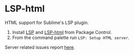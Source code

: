 # LSP-html
HTML support for Sublime's LSP plugin.

1. Install [LSP](https://packagecontrol.io/packages/LSP) and [LSP-html]() from Package Control.
2. From the command palette run `LSP: Setup HTML server`.

Server related issues report [here](https://github.com/vscode-langservers/vscode-html-languageserver).
